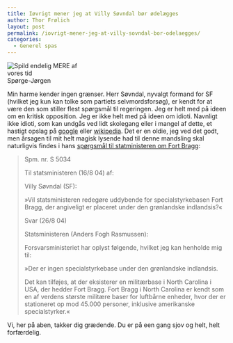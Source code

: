 ```yaml
---
title: Iøvrigt mener jeg at Villy Søvndal bør ødelægges
author: Thor Frølich
layout: post
permalink: /iovrigt-mener-jeg-at-villy-sovndal-bor-odelaegges/
categories:
  - Generel spas
---
```

<div class="bitImage bitRight" style="width: 168px">
  <img src="http://www.abekat.net/images/villy_01.jpg" alt="Spild endelig MERE af vores tid" /><br /> Spørge-Jørgen
</div>

Min harme kender ingen grænser. Herr Søvndal, nyvalgt formand for SF (hvilket jeg kun kan tolke som partiets selvmordsforsøg), er kendt for at være den som stiller flest spørgsmål til regeringen. Jeg er helt med på ideen om en kritisk opposition. Jeg er ikke helt med på ideen om idioti. Navnligt ikke idioti, som kan undgås ved lidt skolegang eller i mangel af dette, et hastigt opslag på [google][1] eller [wikipedia][2]. Det er en oldie, jeg ved det godt, men årsagen til mit helt magisk lysende had til denne mandsling skal naturligvis findes i hans [spørgsmål til statministeren om Fort Bragg][3]:

> Spm. nr. S 5034
> 
> Til statsministeren (16/8 04) af:
> 
> Villy Søvndal (SF):
> 
> »Vil statsministeren redegøre uddybende for specialstyrkebasen Fort Bragg, der angiveligt er placeret under den grønlandske indlandsis?«
> 
> Svar (26/8 04)
> 
> Statsministeren (Anders Fogh Rasmussen):
> 
> Forsvarsministeriet har oplyst følgende, hvilket jeg kan henholde mig til:
> 
> »Der er ingen specialstyrkebase under den grønlandske indlandsis.
> 
> Det kan tilføjes, at der eksisterer en militærbase i North Carolina i USA, der hedder Fort Bragg. Fort Bragg i North Carolina er kendt som en af verdens største militære baser for luftbårne enheder, hvor der er stationeret op mod 45.000 personer, inklusive amerikanske specialstyrker.« 

Vi, her på aben, takker dig grædende. Du er på een gang sjov og helt, helt forfærdelig.

 [1]: http://www.google.com
 [2]: http://www.wikipedia.org
 [3]: http://www.ft.dk/Samling/20031/spor_sv/S5034.htm